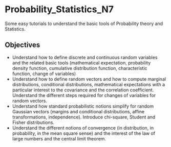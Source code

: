 ﻿# Probability_Statistics_N7

Some easy tutorials to understand the basic tools of Probability theory and Statistics.

## Objectives
* Understand how to define discrete and continuous random variables and the related basic tools (mathematical expectation,
probability density function, cumulative distribution function, characteristic function, change of variables)
* Understand how to define random vectors and how to compute marginal distributions, conditional distributions, mathematical
expectations with a particular interest to the covariance and the correlation coefficient. Understand the different steps required for
changes of variables for random vectors.
* Understand how standard probabilistic notions simplify for random Gaussian vectors (margins and conditional distributions, affine
transformations, independence). Introduce chi-square, Student and Fisher distributions.
* Understand the different notions of convergence (in distribution, in probability, in the mean square sense) and the interest of the
law of large numbers and the central limit theorem.
